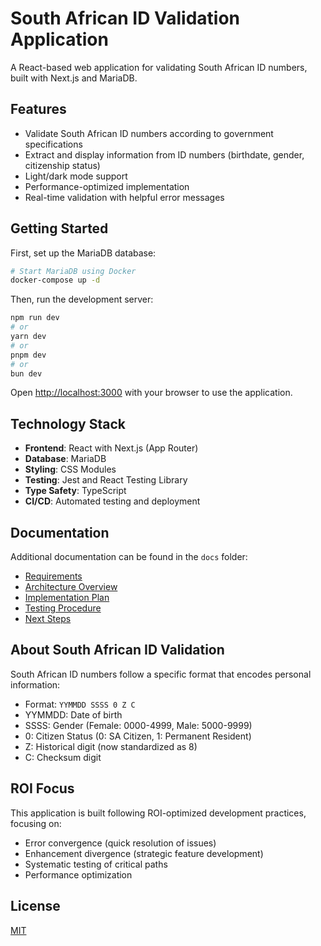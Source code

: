 # South African ID Validation Application

A React-based web application for validating South African ID numbers, built with Next.js and MariaDB.

## Features

- Validate South African ID numbers according to government specifications
- Extract and display information from ID numbers (birthdate, gender, citizenship status)
- Light/dark mode support
- Performance-optimized implementation
- Real-time validation with helpful error messages

## Getting Started

First, set up the MariaDB database:

```bash
# Start MariaDB using Docker
docker-compose up -d
```

Then, run the development server:

```bash
npm run dev
# or
yarn dev
# or
pnpm dev
# or
bun dev
```

Open [http://localhost:3000](http://localhost:3000) with your browser to use the application.

## Technology Stack

- **Frontend**: React with Next.js (App Router)
- **Database**: MariaDB
- **Styling**: CSS Modules
- **Testing**: Jest and React Testing Library
- **Type Safety**: TypeScript
- **CI/CD**: Automated testing and deployment

## Documentation

Additional documentation can be found in the `docs` folder:

- [Requirements](./docs/requirements.md)
- [Architecture Overview](./docs/architecture_sign_off.md)
- [Implementation Plan](./docs/implementation_plan.md)
- [Testing Procedure](./docs/testing-procedure.md)
- [Next Steps](./docs/next-steps.md)

## About South African ID Validation

South African ID numbers follow a specific format that encodes personal information:

- Format: `YYMMDD SSSS 0 Z C`
- YYMMDD: Date of birth
- SSSS: Gender (Female: 0000-4999, Male: 5000-9999)
- 0: Citizen Status (0: SA Citizen, 1: Permanent Resident)
- Z: Historical digit (now standardized as 8)
- C: Checksum digit

## ROI Focus

This application is built following ROI-optimized development practices, focusing on:

- Error convergence (quick resolution of issues)
- Enhancement divergence (strategic feature development)
- Systematic testing of critical paths
- Performance optimization

## License

[MIT](https://choosealicense.com/licenses/mit/)
